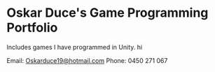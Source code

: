 # Oskar Duce's Game Programming Portfolio
 Includes games I have programmed in Unity. hi
 
 Email: Oskarduce19@hotmail.com
 Phone: 0450 271 067
